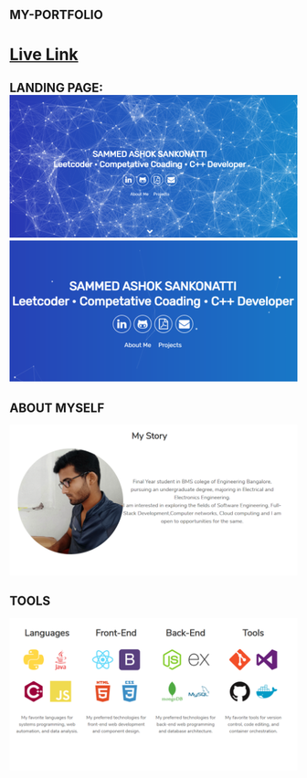 <div>
    <h2> MY-PORTFOLIO</h2>
    <h1><a href="https://sammed-sankonatti.github.io/my-portfolio/"> Live Link</a></h1>
    <h2> LANDING PAGE:
    <img src="./components/images/landing-1.png" /> </br>
    <img src="./components/images/pic-1.png" />
    <h2> ABOUT MYSELF </h2>
    <img src="./components/images/pic-2.png" />
    <h2> TOOLS </h2>
    <img src="./components/images/pic-3.png" />
    
</div>
